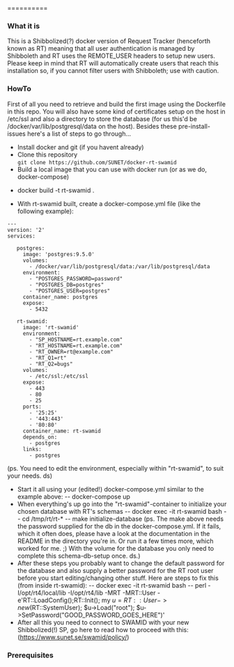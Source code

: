 ==========

### What it is

This is a Shibbolized(?) docker version of Request Tracker (henceforth known as RT) meaning
that all user authentication is managed by Shibboleth and RT uses the REMOTE_USER headers to
setup new users. Please keep in mind that RT will automatically create users that reach this
installation so, if you cannot filter users with Shibboleth; use with caution.

### HowTo 

First of all you need to retrieve and build the first image using the Dockerfile in this repo.
You will also have some kind of certificates setup on the host in /etc/ssl and also a directory
to store the database (for us this'd be /docker/var/lib/postgresql/data on the host). Besides
these pre-install-issues here's a list of steps to go through...

* Install docker and git (if you havent already)  
* Clone this repository  
``` git clone https://github.com/SUNET/docker-rt-swamid ```  
* Build a local image that you can use with docker run (or as we do, docker-compose) 
- docker build -t rt-swamid .  
* With rt-swamid built, create a docker-compose.yml file (like the following example):  
~~~~
---
version: '2'
services:

   postgres:
     image: 'postgres:9.5.0'
     volumes:
       - /docker/var/lib/postgresql/data:/var/lib/postgresql/data
     environment:
       - "POSTGRES_PASSWORD=password"
       - "POSTGRES_DB=postgres"
       - "POSTGRES_USER=postgres"
     container_name: postgres
     expose:
       - 5432       

   rt-swamid:
     image: 'rt-swamid'
     environment:
       - "SP_HOSTNAME=rt.example.com"
       - "RT_HOSTNAME=rt.example.com"
       - "RT_OWNER=rt@example.com"
       - "RT_Q1=rt"
       - "RT_Q2=bugs"
     volumes:
       - /etc/ssl:/etc/ssl
     expose:
       - 443
       - 80
       - 25
     ports:
       - '25:25'
       - '443:443'
       - '80:80'
     container_name: rt-swamid
     depends_on:
       - postgres
     links:
       - postgres
~~~~
(ps. You need to edit the environment, especially within "rt-swamid", to suit your needs. ds)
* Start it all using your (edited!) docker-compose.yml similar to the example above:
-- docker-compose up
* When everything's up go into the "rt-swamid"-container to initialize your chosen database with RT's schemas
-- docker exec -it rt-swamid bash
-- cd /tmp/rt/rt-*
-- make initialize-database
(ps. The make above needs the password supplied for the db in the docker-compose.yml. If it fails, which it often does,
     please have a look at the documentation in the README in the directory you're in. Or run it a few times more, which
     worked for me. ;) With the volume for the database you only need to complete this schema-db-setup once. ds.)
* After these steps you probably want to change the default password for the database and also supply a better password
  for the RT root user before you start editing/changing other stuff. Here are steps to fix this (from inside rt-swamid):
-- docker exec -it rt-swamid bash
-- perl -I/opt/rt4/local/lib -I/opt/rt4/lib -MRT -MRT::User -e'RT::LoadConfig();RT::Init(); my $u = RT::User->new($RT::SystemUser); $u->Load("root"); $u->SetPassword("GOOD_PASSWORD_GOES_HERE")'  
* After all this you need to connect to SWAMID with your new Shibbolized(!) SP, go here to read how to proceed with this:
  (https://www.sunet.se/swamid/policy/) 

### Prerequisites
